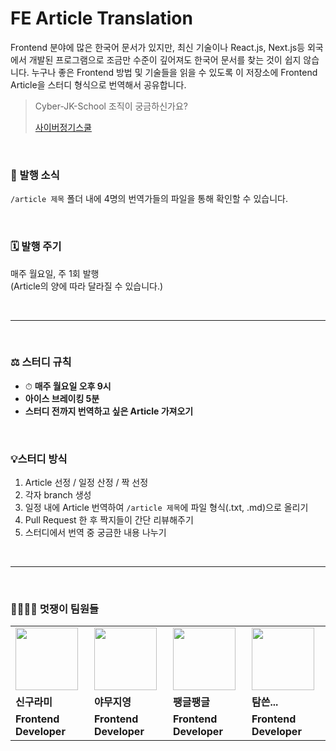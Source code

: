 # FE Article Translation

Frontend 분야에 많은 한국어 문서가 있지만, 최신 기술이나 React.js, Next.js등 외국에서 개발된 프로그램으로 조금만 수준이 깊어져도 한국어 문서를 찾는 것이 쉽지 않습니다. 누구나 좋은 Frontend 방법 및 기술들을 읽을 수 있도록 이 저장소에 Frontend Article을 스터디 형식으로 번역해서 공유합니다.

> Cyber-JK-School 조직이 궁금하신가요?
>
> [사이버정기스쿨](https://somber-paperback-65b.notion.site/fd71a376c8be4ddfa7d84a832db4f37f)

<br/>

### 🚩 발행 소식

`/article 제목` 폴더 내에 4명의 번역가들의 파일을 통해 확인할 수 있습니다.

<br/>

### 🗓 발행 주기

매주 월요일, 주 1회 발행
<br/>
(Article의 양에 따라 달라질 수 있습니다.)

<br/>

---

<br/>

### ⚖️ 스터디 규칙

- ⏱ **매주 월요일 오후 9시**
- **아이스 브레이킹 5분**
- **스터디 전까지 번역하고 싶은 Article 가져오기**

<br/>

### 💡스터디 방식

1. Article 선정 / 일정 산정 / 짝 선정
2. 각자 branch 생성
3. 일정 내에 Article 번역하여 `/article 제목`에 파일 형식(.txt, .md)으로 올리기
4. Pull Request 한 후 짝지들이 간단 리뷰해주기
5. 스터디에서 번역 중 궁금한 내용 나누기

<br/>

---

<br/>

### 👨‍👩‍👧‍👦 멋쟁이 팀원들

<table>
  <tr>
    <td>
        <a href="https://github.com/dustmddus">
            <img src="https://avatars.githubusercontent.com/u/82739503?v=4" width="100px" />
        </a>
    </td>
    <td>
        <a href="https://github.com/Jungjjeong">
            <img src="https://avatars.githubusercontent.com/u/72294509?v=4" width="100px" />
        </a>
    </td>
    <td>
        <a href="https://github.com/GeonWooPaeng">
            <img src="https://avatars.githubusercontent.com/u/53526987?v=4" width="100px" />
        </a>
    </td>
    <td>
        <a href="https://github.com/qq8721443">
            <img src="https://avatars.githubusercontent.com/u/61747121?v=4" width="100px" />
        </a>
    </td>
  </tr>
  <tr>
    <td><b>신구라미</b></td>
    <td><b>야무지영</b></td>
    <td><b>팽글팽글</b></td>
    <td><b>탐쓴...</b></td>
  </tr>
  <tr>
    <td><b>Frontend Developer</b></td>
    <td><b>Frontend Developer</b></td>
    <td><b>Frontend Developer</b></td>
    <td><b>Frontend Developer</b></td>
  </tr>
</table>
